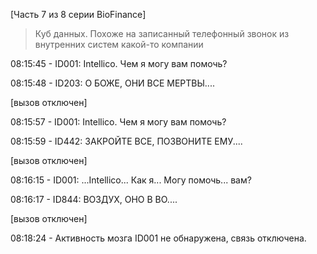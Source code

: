 [Часть 7 из 8 серии BioFinance]

>Куб данных. Похоже на записанный телефонный звонок из внутренних систем какой-то компании

08:15:45 - ID001: Intellico. Чем я могу вам помочь?

08:15:48 - ID203: О БОЖЕ, ОНИ ВСЕ МЕРТВЫ....

[вызов отключен]

08:15:57 - ID001: Intellico. Чем я могу вам помочь?

08:15:59 - ID442: ЗАКРОЙТЕ ВСЕ, ПОЗВОНИТЕ ЕМУ....

[вызов отключен]

08:16:15 - ID001: ...Intellico... Как я... Могу помочь... вам?

08:16:17 - ID844: ВОЗДУХ, ОНО В ВО....

[вызов отключен]

08:18:24 - Активность мозга ID001 не обнаружена, связь отключена.
